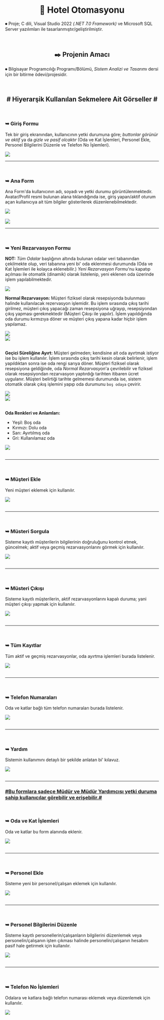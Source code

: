 <h1 align="center"> 🏢 Hotel Otomasyonu </h1>
<p> ⏺ Proje; C dili, Visual Studio 2022 <i>(.NET 7.0 Framework)</i> ve Microsoft SQL Server yazılımları ile tasarlanmıştır/geliştirilmiştir.</p><br>

<h2 align="center"> ✒️ Projenin Amacı </h2>
<p> ⏺ Bilgisayar Programcılığı Programı/Bölümü, <i>Sistem Analizi ve Tasarımı</i> dersi için bir bitirme ödevi/projesidir.</p><br>

<h2 align="center"> # Hiyerarşik Kullanılan Sekmelere Ait Görseller # </h2>

<!-- Görseller/Images -->

<br>
<h3>➥ Giriş Formu </h3>

<p>Tek bir giriş ekranından, kullanıcının yetki durumuna göre; <i>buttonlar görünür ve aktif</i> ya da <i>gizle ve pasif olcaktır</i> (Oda ve Kat İşlemleri, Personel Ekle, Personel Bilgilerini Düzenle ve Telefon No İşlemleri).</p>

<img src="https://github.com/ugurkilavun/hotel-otomasyonu/blob/main/ilgili-resimler/1-giris-form.png"><br>

<!-- -_- -->
<hr><br>

<h3>➥ Ana Form </h3>

<p>
 Ana Form'da kullanıcının adı, soyadı ve yetki durumu görüntülenmektedir. Avatar/Profil resmi bulunan alana tıklandığında ise, giriş yapan/aktif oturum açan kullanıcıya ait tüm bilgiler gösterilerek düzenlenebilmektedir.</p>

<img src="https://github.com/ugurkilavun/hotel-otomasyonu/blob/main/ilgili-resimler/2.1-ana-form.png"><br><br>
<img src="https://github.com/ugurkilavun/hotel-otomasyonu/blob/main/ilgili-resimler/2.2-bilgilerini-duzenle-form.png"><br>

<!-- *_- -->
<hr><br>

<h3>➥ Yeni Rezarvasyon Formu </h3>

<p><b>NOT:</b> <i>Tüm Odalar</i> başlığının altında bulunan odalar veri tabanından çekilmekte olup, veri tabanına yeni bi' oda eklenmesi durumunda (Oda ve Kat İşlemleri ile kolayca eklenebilir.) <i>Yeni Rezarvasyon Formu</i>'nu kapatıp açılması ile otomatik (dinamik) olarak listelenip, yeni eklenen oda üzerinde işlem yapılabilmektedir.</p>


<img src="https://github.com/ugurkilavun/hotel-otomasyonu/blob/main/ilgili-resimler/3.1.0-yeni-rezarvasyon-form.png"><br>

<p><b>Normal Rezarvasyon:</b> Müşteri fiziksel olarak resepsiyonda bulunması halinde kullanılacak rezervasyon işlemidir. Bu işlem sırasında çıkış tarihi girilmez, müşteri çıkış yapacağı zaman resepsiyona uğrayıp, resepsiyondan çıkış yapması gerekmektedir (Müşteri Çıkışı ile yapılır). İşlem yapıldığında oda durumu kırmızıya döner ve müşteri çıkış yapana kadar hiçbir işlem yapılamaz.</p>

<img src="https://github.com/ugurkilavun/hotel-otomasyonu/blob/main/ilgili-resimler/3.1.1-yeni-rezarvasyon_normal-rezarvasyon-form.png"><br>
<img src="https://github.com/ugurkilavun/hotel-otomasyonu/blob/main/ilgili-resimler/3.1.2-yeni-rezarvasyon_normal-rezarvasyon_onay-form.png"><br><br>

<p><b>Geçici Süreliğine Ayırt:</b> Müşteri gelmeden; kendisine ait oda ayırtmak istiyor ise bu işlem kullanılır. İşlem sırasında çıkış tarihi kesin olarak belirlenir, işlem yapıldıktan sonra ise oda rengi sarıya döner. Müşteri fiziksel olarak resepsiyona geldiğinde, oda <i>Normal Rezarvasyon</i>'a çevrilebilir ve fiziksel olarak resepsiyondan rezarvasyon yaptırdığı tarihten itibaren ücret uygulanır. Müşteri belirtiği tarihte gelmemesi durumunda ise, sistem otomatik olarak çıkış işlemini yapıp oda durumunu <code>boş odaya</code> çevirir.</p>

<img src="https://github.com/ugurkilavun/hotel-otomasyonu/blob/main/ilgili-resimler/3.2.1-yeni-rezarvasyon_gecici-sureligine-ayirt-form.png"><br>
<img src="https://github.com/ugurkilavun/hotel-otomasyonu/blob/main/ilgili-resimler/3.2.2-yeni-rezarvasyon_gecici-sureligine-ayirt_onay-form.png"><br><br>

<p><b>Oda Renkleri ve Anlamları:</b>
 <ul>
  <li>Yeşil: Boş oda</li>
  <li>Kırmızı: Dolu oda</li>
  <li>Sarı: Ayırtılmış oda</li>
  <li>Gri: Kullanılamaz oda</li>
 </ul>
</p>
<img src="https://github.com/ugurkilavun/hotel-otomasyonu/blob/main/ilgili-resimler/3.3.0-yeni-rezarvasyon_oda-renkleri-form.png"><br><br>

<!-- *_* -->
<hr><br>

<h3>➥ Müşteri Ekle </h3>

<p>Yeni müşteri eklemek için kullanılır.</p>

<img src="https://github.com/ugurkilavun/hotel-otomasyonu/blob/main/ilgili-resimler/4-musteri-ekle-form.png"><br><br>

<!-- -_* -->
<hr><br>

<h3>➥ Müsteri Sorgula </h3>

<p>Sisteme kayıtlı müşterilerin bilgilerinin doğruluğunu kontrol etmek, güncelmek; aktif veya geçmiş rezarvasyonlarını görmek için kullanılır.</p>

<img src="https://github.com/ugurkilavun/hotel-otomasyonu/blob/main/ilgili-resimler/5-musteri-sorgula-form.png"><br><br>

<!-- -_- -->
<hr><br>

<h3>➥ Müsteri Çıkışı </h3>

<p>Sisteme kayıtlı müşterilerin, aktif rezarvasyonlarını kapalı duruma; yani müşteri çıkışı yapmak için kullanılır.</p>

<img src="https://github.com/ugurkilavun/hotel-otomasyonu/blob/main/ilgili-resimler/6-musteri-cikisi-form.png"><br><br>

<!-- ?_- -->
<hr><br>

<h3>➥ Tüm Kayıtlar </h3>

<p>Tüm aktif ve geçmiş rezarvasyonlar, oda ayırtma işlemleri burada listelenir.</p>

<img src="https://github.com/ugurkilavun/hotel-otomasyonu/blob/main/ilgili-resimler/7-tum-rezarvasyonlar-form.png"><br><br>


<!-- ?_? -->
<hr><br>

<h3>➥ Telefon Numaraları </h3>

<p>Oda ve katlar bağlı tüm telefon numaraları burada listelenir.</p>

<img src="https://github.com/ugurkilavun/hotel-otomasyonu/blob/main/ilgili-resimler/8-telefon-numaralari-form.png"><br><br>

<!-- ?,? -->
<hr><br>

<h3>➥ Yardım </h3>

<p>Sistemin kullanımını detaylı bir şekilde anlatan bi' kılavuz.</p>

<img src="https://github.com/ugurkilavun/hotel-otomasyonu/blob/main/ilgili-resimler/9-yardim-form.png"><br><br>


<!-- ? -->
<hr>
<h3> <u>#Bu formlara sadece Müdür ve Müdür Yardımcısı yetki duruma sahip kullanıcılar görebilir ve erişebilir.#</u> </h3>
<br>

<h3>➥ Oda ve Kat İşlemleri </h3>

<p>Oda ve katlar bu form alanında eklenir.</p>

<img src="https://github.com/ugurkilavun/hotel-otomasyonu/blob/main/ilgili-resimler/10-oda-ve-kat-islemleri-form.png"><br><br>

<!-- ** -->
<hr><br>

<h3>➥ Personel Ekle </h3>

<p>Sisteme yeni bir personel/çalışan eklemek için kullanılır.</p>

<img src="https://github.com/ugurkilavun/hotel-otomasyonu/blob/main/ilgili-resimler/11-personel-ekle-form.png"><br><br>

<!-- ** -->
<hr><br>

<h3>➥ Personel Bilgilerini Düzenle </h3>

<p>Sisteme kayıtlı personellerin/çalışanların bilgilerini düzenlemek veya personelin/çalışanın işten çıkması halinde personelin/çalışanın hesabını pasif hale getirmek için kullanılır.</p>

<img src="https://github.com/ugurkilavun/hotel-otomasyonu/blob/main/ilgili-resimler/12-personel-duzenle-form.png"><br><br>

<!-- ** -->
<hr><br>

<h3>➥ Telefon No İşlemleri </h3>

<p>Odalara ve katlara bağlı telefon numarası eklemek veya düzenlemek için kullanılır.</p>

<img src="https://github.com/ugurkilavun/hotel-otomasyonu/blob/main/ilgili-resimler/13-telefon-no-islemleri-form.png"><br><br>
